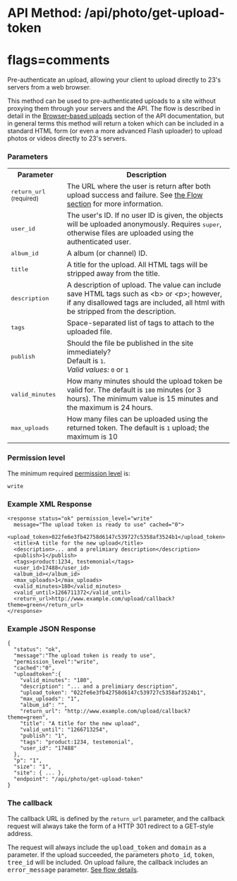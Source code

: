 # API Method: /api/photo/get-upload-token
# flags=comments

Pre-authenticate an upload, allowing your client to upload directly to 23's servers from a web browser.

This method can be used to pre-authenticated uploads to a site without proxying them through your servers and the API. The flow is described in detail in the <a href="browser-based-uploads">Browser-based uploads</a> section of the API documentation, but in general terms this method will return a token which can be included in a standard HTML form (or even a more advanced Flash uploader) to upload photos or videos directly to 23's servers.


### Parameters

<table class="pretty">
  <tr><th>Parameter</th><th>Description</th></tr>
  <tr><td><tt>return_url</tt> <small>(required)</small></td><td>The URL where the user is return after both upload success and failure. See <a href="#flow">the Flow section</a> for more information.</td></tr>
  <tr><td><tt>user_id</tt></td><td>The user's ID. If no user ID is given, the objects will be uploaded anonymously. Requires <tt>super</tt>, otherwise files are uploaded using the authenticated user.</td></tr>
  <tr><td><tt>album_id</tt></td><td>A album (or channel) ID.</td></tr>
  <tr><td><tt>title</tt></td><td>A title for the upload. All HTML tags will be stripped away from the title.</td></tr>
  <tr><td><tt>description</tt></td><td>A description of upload. The value can include save HTML tags such as &lt;b&gt; or &lt;p&gt;; however, if any disallowed tags are included, all html with be stripped from the description.</td></tr>
  <tr><td><tt>tags</tt></td><td>Space-separated list of tags to attach to the uploaded file.</td></tr>
  <tr><td><tt>publish</tt></td><td>Should the file be published in the site immediately?<br/>Default is <tt>1</tt>.<br/><i>Valid values:</i> <tt>0</tt> or <tt>1</tt></td></tr>
  <tr><td><tt>valid_minutes</tt></td><td>How many minutes should the upload token be valid for. The default is <tt>180</tt> minutes (or 3 hours). The minimum value is 15 minutes and the maximum is 24 hours.</td></tr>
  <tr><td><tt>max_uploads</tt></td><td>How many files can be uploaded using the returned token. The default is <tt>1</tt> upload; the maximum is 10</td></tr>
</table>

    

### Permission level 

The minimum required [permission level](index#permission-level) is:

    write

### Example XML Response

    <response status="ok" permission_level="write" 
      message="The upload token is ready to use" cached="0">
      <upload_token>022fe6e3fb42758d6147c539727c5358af3524b1</upload_token>
      <title>A title for the new upload</title>
      <description>... and a prelimiary description</description>
      <publish>1</publish>
      <tags>product:1234, testemonial</tags>
      <user_id>17488</user_id>
      <album_id></album_id>
      <max_uploads>1</max_uploads>
      <valid_minutes>180</valid_minutes>
      <valid_until>1266711372</valid_until>
      <return_url>http://www.example.com/upload/callback?theme=green</return_url>
    </response>

### Example JSON Response

    {
      "status": "ok", 
      "message":"The upload token is ready to use",
      "permission_level":"write",
      "cached":"0",
      "uploadtoken":{
        "valid_minutes": "180", 
        "description": "... and a prelimiary description", 
        "upload_token": "022fe6e3fb42758d6147c539727c5358af3524b1", 
        "max_uploads": "1", 
        "album_id": "", 
        "return_url": "http://www.example.com/upload/callback?theme=green", 
        "title": "A title for the new upload", 
        "valid_until": "1266713254", 
        "publish": "1", 
        "tags": "product:1234, testemonial",
        "user_id": "17488"
      },
      "p": "1",
      "size": "1",
      "site": { ... },
      "endpoint": "/api/photo/get-upload-token"
    }

### The callback

The callback URL is defined by the `return_url` parameter, and the callback request will always take the form of a HTTP 301 redirect to a GET-style address. 

The request will always include the <tt>upload_token</tt> and <tt>domain</tt> as a parameter. If the upload succeeded, the parameters <tt>photo_id</tt>, <tt>token</tt>, <tt>tree_id</tt> will be included. On upload failure, the callback includes an <tt>error_message</tt> parameter. [See flow details](browser-based-uploads).
